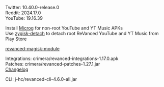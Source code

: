 Twitter: 10.40.0-release.0  
Reddit: 2024.17.0  
YouTube: 19.16.39  

Install [Microg](https://github.com/ReVanced/GmsCore/releases) for non-root YouTube and YT Music APKs  
Use [zygisk-detach](https://github.com/j-hc/zygisk-detach) to detach root ReVanced YouTube and YT Music from Play Store  

[revanced-magisk-module](https://github.com/j-hc/revanced-magisk-module)
  
Integrations: crimera/revanced-integrations-1.17.0.apk  
Patches: crimera/revanced-patches-1.27.1.jar  
[Changelog](https://github.com/crimera/piko/releases/tag/v1.27.1)

CLI: j-hc/revanced-cli-4.6.0-all.jar    
